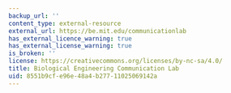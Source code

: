 ```yaml
---
backup_url: ''
content_type: external-resource
external_url: https://be.mit.edu/communicationlab
has_external_licence_warning: true
has_external_license_warning: true
is_broken: ''
license: https://creativecommons.org/licenses/by-nc-sa/4.0/
title: Biological Engineering Communication Lab
uid: 8551b9cf-e96e-48a4-b277-11025069142a
---
```

